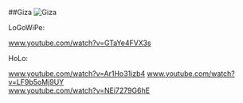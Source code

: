 ##Giza
![Giza](http://www.onehiveclan.com/uploads/2/8/8/6/28864503/6751261_orig.png)

LoGoWiPe:

www.youtube.com/watch?v=GTaYe4FVX3s

HoLo:

www.youtube.com/watch?v=Ar1Ho31izb4
www.youtube.com/watch?v=LF9b5oMj9UY  
www.youtube.com/watch?v=NEi7279G6hE  
